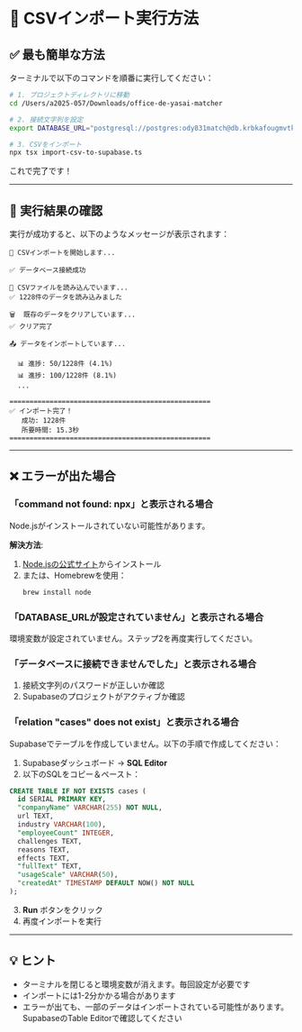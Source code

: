 # 🚀 CSVインポート実行方法

## ✅ 最も簡単な方法

ターミナルで以下のコマンドを順番に実行してください：

```bash
# 1. プロジェクトディレクトリに移動
cd /Users/a2025-057/Downloads/office-de-yasai-matcher

# 2. 接続文字列を設定
export DATABASE_URL="postgresql://postgres:ody831match@db.krbkafougmvtkitsqxvt.supabase.co:5432/postgres"

# 3. CSVをインポート
npx tsx import-csv-to-supabase.ts
```

これで完了です！

---

## 📝 実行結果の確認

実行が成功すると、以下のようなメッセージが表示されます：

```
🚀 CSVインポートを開始します...

✅ データベース接続成功

📄 CSVファイルを読み込んでいます...
✅ 1228件のデータを読み込みました

🗑️  既存のデータをクリアしています...
✅ クリア完了

📤 データをインポートしています...

  📊 進捗: 50/1228件 (4.1%)
  📊 進捗: 100/1228件 (8.1%)
  ...

==================================================
✅ インポート完了！
   成功: 1228件
   所要時間: 15.3秒
==================================================
```

---

## ❌ エラーが出た場合

### 「command not found: npx」と表示される場合

Node.jsがインストールされていない可能性があります。

**解決方法**:
1. [Node.jsの公式サイト](https://nodejs.org/)からインストール
2. または、Homebrewを使用：
   ```bash
   brew install node
   ```

### 「DATABASE_URLが設定されていません」と表示される場合

環境変数が設定されていません。ステップ2を再度実行してください。

### 「データベースに接続できませんでした」と表示される場合

1. 接続文字列のパスワードが正しいか確認
2. Supabaseのプロジェクトがアクティブか確認

### 「relation "cases" does not exist」と表示される場合

Supabaseでテーブルを作成していません。以下の手順で作成してください：

1. Supabaseダッシュボード → **SQL Editor**
2. 以下のSQLをコピー＆ペースト：

```sql
CREATE TABLE IF NOT EXISTS cases (
  id SERIAL PRIMARY KEY,
  "companyName" VARCHAR(255) NOT NULL,
  url TEXT,
  industry VARCHAR(100),
  "employeeCount" INTEGER,
  challenges TEXT,
  reasons TEXT,
  effects TEXT,
  "fullText" TEXT,
  "usageScale" VARCHAR(50),
  "createdAt" TIMESTAMP DEFAULT NOW() NOT NULL
);
```

3. **Run** ボタンをクリック
4. 再度インポートを実行

---

## 💡 ヒント

- ターミナルを閉じると環境変数が消えます。毎回設定が必要です
- インポートには1-2分かかる場合があります
- エラーが出ても、一部のデータはインポートされている可能性があります。SupabaseのTable Editorで確認してください

